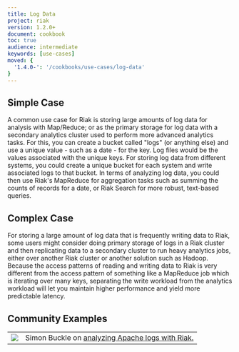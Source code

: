 ```yaml
---
title: Log Data
project: riak
version: 1.2.0+
document: cookbook
toc: true
audience: intermediate
keywords: [use-cases]
moved: {
  '1.4.0-': '/cookbooks/use-cases/log-data'
}
---
```


## Simple Case

A common use case for Riak is storing large amounts of log data for analysis with Map/Reduce; or as the primary storage for log data with a secondary analytics cluster used to perform more advanced analytics tasks. For this, you can create a bucket called "logs" (or anything else) and use a unique value - such as a date - for the key. Log files would be the values associated with the unique keys. For storing log data from different systems, you could create a unique bucket for each system and write associated logs to that bucket. In terms of analyzing log data, you could then use Riak's MapReduce for aggregation tasks such as summing the counts of records for a date, or Riak Search for more robust, text-based queries.

## Complex Case

For storing a large amount of log data that is frequently writing data to Riak, some users might consider doing primary storage of logs in a Riak cluster and then replicating data to a secondary cluster to run heavy analytics jobs, either over another Riak cluster or another solution such as Hadoop. Because the access patterns of reading and writing data to Riak is very different from the access pattern of something like a MapReduce job which is iterating over many keys, separating the write workload from the analytics workload will let you maintain higher performance and yield more predictable latency.

## Community Examples

<table class="links">
  <tr>
    <td><a href="http://www.simonbuckle.com/2011/08/27/analyzing-apache-logs-with-riak/" target="_blank" title="Riak at OpenX"><img src="/images/simon-analyzing-logs.png"/></a>
    </td>
    <td>Simon Buckle on <a href="http://www.simonbuckle.com/2011/08/27/analyzing-apache-logs-with-riak/" target="_blank">analyzing Apache logs with Riak.</a>
    </td>
  </tr>
</table>
